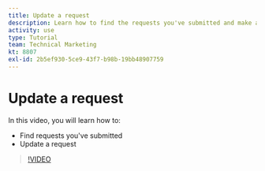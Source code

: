 ```yaml
---
title: Update a request
description: Learn how to find the requests you've submitted and make an update on those requests in [!DNL Adobe Workfront].
activity: use
type: Tutorial
team: Technical Marketing
kt: 8807
exl-id: 2b5ef930-5ce9-43f7-b98b-19bb48907759
---
```

# Update a request

In this video, you will learn how to:

* Find requests you've submitted
* Update a request

>[!VIDEO](https://video.tv.adobe.com/v/336091/?quality=12)
